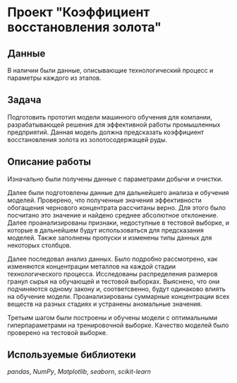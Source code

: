 # Проект "Коэффициент восстановления золота"


## Данные
 В наличии были данные, описывающие технологический процесс и параметры каждого из этапов.


## Задача
Подготовить прототип модели машинного обучения для компании, разрабатывающей решения для эффективной работы промышленных предприятий. Данная модель должна предсказать коэффициент восстановления золота из золотосодержащей руды.


## Описание работы
Изначально были получены данные с параметрами добычи и очистки.

Далее были подготовлены данные для дальнейшего анализа и обучения моделей. Проверено, что полученные значения эффективности обогащения чернового концентрата рассчитаны верно. Для этого было посчитано это значение и найдено среднее абсолютное отклонение. Далее проанализированы признаки, недоступные в тестовой выборке, и которые в дальнейшем будут использоваться для предсказания моделей. Также заполнены пропуски и изменены типы данных для некоторых столбцов.

Далее последовал анализ данных. Было подробно рассмотрено, как изменяются концентрации металлов на каждой стадии технологического процесса. Исследованы распределения размеров гранул сырья на обучающей и тестовой выборках. Выяснено, что они подчиняются одному закону и, соответсвенно, будут одинаково влиять на обучение модели. Проанализированы суммарные концентрации всех веществ на разных стадиях и устранены аномальные значения.

Третьим шагом были построены и обучены модели с оптимальными гиперпараметрами на тренировочной выборке. Качество моделей было проверено на тестовой выборке.


## Используемые библиотеки
*pandas*, *NumPy*, *Matplotlib*, *seaborn*, *scikit-learn*
